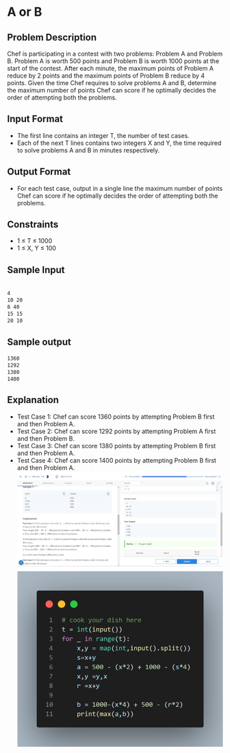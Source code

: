 # A or B

## Problem Description
Chef is participating in a contest with two problems: Problem A and Problem B. Problem A is worth 500 points and Problem B is worth 1000 points at the start of the contest. After each minute, the maximum points of Problem A reduce by 2 points and the maximum points of Problem B reduce by 4 points. Given the time Chef requires to solve problems A and B, determine the maximum number of points Chef can score if he optimally decides the order of attempting both the problems.

## Input Format
- The first line contains an integer T, the number of test cases.
- Each of the next T lines contains two integers X and Y, the time required to solve problems A and B in minutes respectively.

## Output Format
- For each test case, output in a single line the maximum number of points Chef can score if he optimally decides the order of attempting both the problems.

## Constraints
- 1 ≤ T ≤ 1000
- 1 ≤ X, Y ≤ 100

## Sample Input
```

4
10 20
8 40
15 15
20 10
```

## Sample output
```
1360
1292
1380
1400

```

## Explanation
- Test Case 1: Chef can score 1360 points by attempting Problem B first and then Problem A.
- Test Case 2: Chef can score 1292 points by attempting Problem A first and then Problem B.
- Test Case 3: Chef can score 1380 points by attempting Problem B first and then Problem A.
- Test Case 4: Chef can score 1400 points by attempting Problem B first and then Problem A.
![](Untitled.png)
![](code.png)